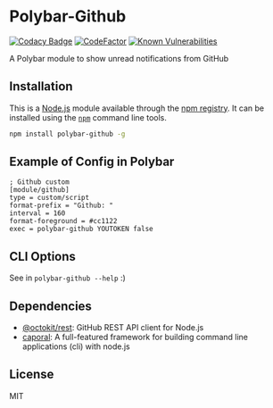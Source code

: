 # Polybar-Github
[![Codacy Badge](https://api.codacy.com/project/badge/Grade/1c064a1c0b2d45e4bba8eee9cf393683)](https://www.codacy.com/app/tiagodanin/Polybar-GitHub?utm_source=github.com&amp;utm_medium=referral&amp;utm_content=TiagoDanin/Polybar-GitHub&amp;utm_campaign=Badge_Grade) [![CodeFactor](https://www.codefactor.io/repository/github/tiagodanin/polybar-github/badge)](https://www.codefactor.io/repository/github/tiagodanin/polybar-github) [![Known Vulnerabilities](https://snyk.io/test/github/TiagoDanin/Polybar-GitHub/badge.svg?targetFile=package.json)](https://snyk.io/test/github/TiagoDanin/Polybar-GitHubtargetFile=package.json)

A Polybar module to show unread notifications from GitHub

## Installation

This is a [Node.js](https://nodejs.org/) module available through the
[npm registry](https://www.npmjs.com/). It can be installed using the
[`npm`](https://docs.npmjs.com/getting-started/installing-npm-packages-locally) command line tools.

```sh
npm install polybar-github -g
```

## Example of Config in Polybar

```
; Github custom
[module/github]
type = custom/script
format-prefix = "Github: "
interval = 160
format-foreground = #cc1122
exec = polybar-github YOUTOKEN false
```

## CLI Options

See in `polybar-github --help` :)

## Dependencies

- [@octokit/rest](https://ghub.io/@octokit/rest): GitHub REST API client for Node.js
- [caporal](https://ghub.io/caporal): A full-featured framework for building command line applications (cli) with node.js

## License

MIT
